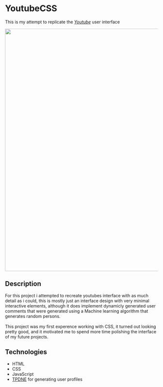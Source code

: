 # YoutubeCSS

This is my attempt to replicate the [_Youtube_](https://youtube.com/) user interface

<a href="https://youtubeinterface.herokuapp.com/" align="center">
    <img src="youtubeCSS.gif" width="800" height="auto" align="center"></img>
</a>

## Description

For this project i attempted to recreate youtubes interface with as much detail as i could,
this is mostly just an interface design with very minimal interactive elements, although it does implement dynamicly generated user comments that were generated using a Machine learning algorithm that generates random persons.
<br/>
<br/>
This project was my first experence working with CSS, it turned out looking pretty good, and it motivated me to spend more time polishing the interface of my future projects.

## Technologies

- HTML
- CSS
- JavaScript
- [TPDNE](https://thispersondoesnotexist.com/) for generating user profiles
